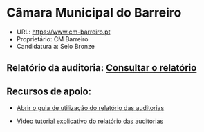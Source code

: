 # Câmara Municipal do Barreiro
- URL: https://www.cm-barreiro.pt
- Proprietário: CM Barreiro
- Candidatura a: Selo Bronze

## Relatório da auditoria: [Consultar o relatório](https://unidade-acesso.github.io/report_002/relatorio_report_002.html)

## Recursos de apoio:
- [Abrir o guia de utilização do relatório das auditorias](https://unidade-acesso.github.io/reports/guia-utilizacao-relatorio-auditoria.html)

- [Video tutorial explicativo do relatório das auditorias](https://unidade-acesso.github.io/reports/guia-utilizacao-relatorio-auditoria.html)
